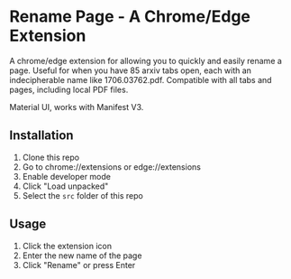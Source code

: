 # Rename Page - A Chrome/Edge Extension

A chrome/edge extension for allowing you to quickly and easily rename a page. Useful for when you have 85 arxiv tabs open, each with an indecipherable name like 1706.03762.pdf. Compatible with all tabs and pages, including local PDF files.

Material UI, works with Manifest V3.

## Installation
1. Clone this repo
2. Go to chrome://extensions or edge://extensions
3. Enable developer mode
4. Click "Load unpacked"
5. Select the `src` folder of this repo

## Usage
1. Click the extension icon
2. Enter the new name of the page
3. Click "Rename" or press Enter
